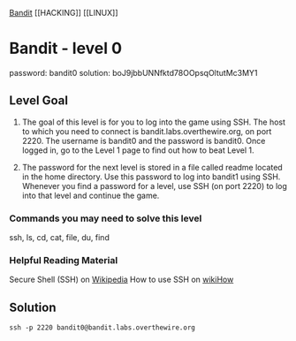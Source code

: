 [Bandit](Bandit.md)     [[HACKING]]     [[LINUX]]

# Bandit - level 0  

password: bandit0 
solution: boJ9jbbUNNfktd78OOpsqOltutMc3MY1 

## Level Goal  

1. The goal of this level is for you to log into the game using SSH. The host to
   which you need to connect is bandit.labs.overthewire.org, on port 2220. The
   username is bandit0 and the password is bandit0. Once logged in, go to the Level
   1 page to find out how to beat Level 1.

2. The password for the next level is stored in a file called readme located in
   the home directory. Use this password to log into bandit1 using SSH. Whenever
   you find a password for a level, use SSH (on port 2220) to log into that
   level and continue the game.

### Commands you may need to solve this level
ssh, ls, cd, cat, file, du, find

### Helpful Reading Material  
Secure Shell (SSH) on [Wikipedia](https://en.wikipedia.org/wiki/Secure_Shell)
How to use SSH on [wikiHow](https://www.wikihow.com/Use-SSH)

## Solution

`ssh -p 2220 bandit0@bandit.labs.overthewire.org`
